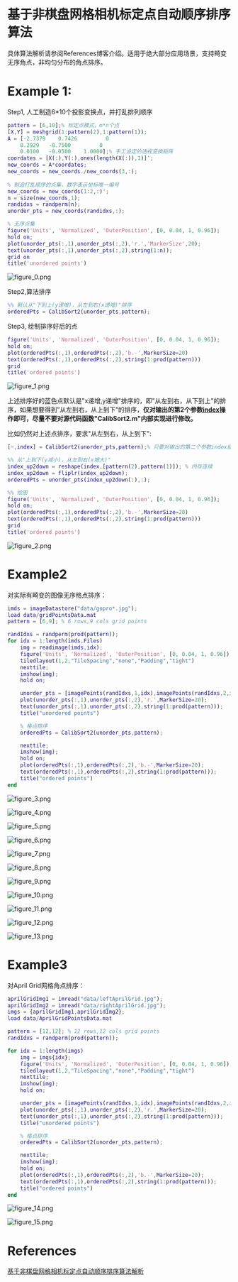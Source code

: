 
# 基于非棋盘网格相机标定点自动顺序排序算法

具体算法解析请参阅References博客介绍。适用于绝大部分应用场景，支持畸变无序角点，非均匀分布的角点排序。

# Example 1:

Step1, 人工制造6\*10个投影变换点，并打乱排列顺序

```matlab
pattern = [6,10];% 标定点模式，m*n个点
[X,Y] = meshgrid(1:pattern(2),1:pattern(1));
A = [-2.7379    0.7426         0
    0.2929   -0.7500         0
    0.0100   -0.0500    1.0000];% 手工设定的透视变换矩阵
coordates = [X(:),Y(:),ones(length(X(:)),1)]';
new_coords = A*coordates;
new_coords = new_coords./new_coords(3,:);
 
% 制造打乱顺序的点集，数字表示坐标唯一编号
new_coords = new_coords(1:2,:)';
n = size(new_coords,1);
randidxs = randperm(n);
unorder_pts = new_coords(randidxs,:);

% 无序点集
figure('Units', 'Normalized', 'OuterPosition', [0, 0.04, 1, 0.96]);
hold on;
plot(unorder_pts(:,1),unorder_pts(:,2),'r.','MarkerSize',20);
text(unorder_pts(:,1),unorder_pts(:,2),string(1:n));
grid on
title('unordered points')
```

![figure_0.png](README_media/figure_0.png)

Step2,算法排序

```matlab
%% 默认从"下到上(y递增)，从左到右(x递增)"排序
orderedPts = CalibSort2(unorder_pts,pattern);
```

Step3, 绘制排序好后的点

```matlab
figure('Units', 'Normalized', 'OuterPosition', [0, 0.04, 1, 0.96]);
hold on;
plot(orderedPts(:,1),orderedPts(:,2),'b.-',MarkerSize=20)
text(orderedPts(:,1),orderedPts(:,2),string(1:prod(pattern)))
grid
title('ordered points')     
```

![figure_1.png](README_media/figure_1.png)

上述排序好的蓝色点默认是"x递增,y递增"排序的，即"从左到右，从下到上"的排序，如果想要得到”从左到右，从上到下“的排序，**仅对输出的第2个参数**[**index**](./CalibSort2.m)**操作即可，尽量不要对源代码函数"CalibSort2.m"内部实现进行修改。**


比如仍然对上述点排序，要求"从左到右，从上到下":

```matlab
[~,index] = CalibSort2(unorder_pts,pattern);% 只要对输出的第二个参数index操作即可

%% 从"上到下(y减小)，从左到右(x增大)"
index_up2down = reshape(index,[pattern(2),pattern(1)]); % 内存连续
index_up2down = fliplr(index_up2down);
orderedPts = unorder_pts(index_up2down(:),:);

%% 绘图
figure('Units', 'Normalized', 'OuterPosition', [0, 0.04, 1, 0.96]);
hold on;
plot(orderedPts(:,1),orderedPts(:,2),'b.-',MarkerSize=20)
text(orderedPts(:,1),orderedPts(:,2),string(1:prod(pattern)))
grid
title('ordered points') 
```

![figure_2.png](README_media/figure_2.png)
# Example2

对实际有畸变的图像无序格点排序：

```matlab
imds = imageDatastore("data/gopro*.jpg");
load data/gridPointsData.mat
pattern = [6,9]; % 6 rows,9 cols grid points

randIdxs = randperm(prod(pattern));
for idx = 1:length(imds.Files)
    img = readimage(imds,idx);
    figure('Units', 'Normalized', 'OuterPosition', [0, 0.04, 1, 0.96]);
    tiledlayout(1,2,"TileSpacing","none","Padding","tight")
    nexttile;
    imshow(img);
    hold on;

    unorder_pts = [imagePoints(randIdxs,1,idx),imagePoints(randIdxs,2,idx)];
    plot(unorder_pts(:,1),unorder_pts(:,2),'r.',MarkerSize=20);
    text(unorder_pts(:,1),unorder_pts(:,2),string(1:prod(pattern)));
    title("unordered points")

    % 格点排序
    orderedPts = CalibSort2(unorder_pts,pattern);

    nexttile;
    imshow(img);
    hold on;
    plot(orderedPts(:,1),orderedPts(:,2),'b.-',MarkerSize=20);
    text(orderedPts(:,1),orderedPts(:,2),string(1:prod(pattern)));
    title("ordered points")
end
```

![figure_3.png](README_media/figure_3.png)

![figure_4.png](README_media/figure_4.png)

![figure_5.png](README_media/figure_5.png)

![figure_6.png](README_media/figure_6.png)

![figure_7.png](README_media/figure_7.png)

![figure_8.png](README_media/figure_8.png)

![figure_9.png](README_media/figure_9.png)

![figure_10.png](README_media/figure_10.png)

![figure_11.png](README_media/figure_11.png)

![figure_12.png](README_media/figure_12.png)

![figure_13.png](README_media/figure_13.png)
# Example3

对April Grid网格角点排序：

```matlab
aprilGridImg1 = imread("data/leftAprilGrid.jpg");
aprilGridImg2 = imread("data/rightAprilGrid.jpg");
imgs = {aprilGridImg1,aprilGridImg2};
load data/AprilGridPointsData.mat

pattern = [12,12]; % 12 rows,12 cols grid points
randIdxs = randperm(prod(pattern));

for idx = 1:length(imgs)
    img = imgs{idx};
    figure('Units', 'Normalized', 'OuterPosition', [0, 0.04, 1, 0.96]);
    tiledlayout(1,2,"TileSpacing","none","Padding","tight")
    nexttile;
    imshow(img);
    hold on;

    unorder_pts = [imagePoints(randIdxs,1,idx),imagePoints(randIdxs,2,idx)];
    plot(unorder_pts(:,1),unorder_pts(:,2),'r.',MarkerSize=20);
    text(unorder_pts(:,1),unorder_pts(:,2),string(1:prod(pattern)));
    title("unordered points")

    % 格点排序
    orderedPts = CalibSort2(unorder_pts,pattern);

    nexttile;
    imshow(img);
    hold on;
    plot(orderedPts(:,1),orderedPts(:,2),'b.-',MarkerSize=20);
    text(orderedPts(:,1),orderedPts(:,2),string(1:prod(pattern)));
    title("ordered points")
end
```

![figure_14.png](README_media/figure_14.png)

![figure_15.png](README_media/figure_15.png)

# References

[基于非棋盘网格相机标定点自动顺序排序算法解析](https://blog.csdn.net/cuixing001/article/details/81194145)

